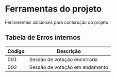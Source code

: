 # Ferramentas do projeto

Ferramentais adicionais para contsrução do projeto

## Tabela de Erros internos

| Código | Descrição                      |
| ------ | ------------------------------ |
| 001    | Sessão de votação encerrada    |
| 002    | Sessão de votação em andamento |
